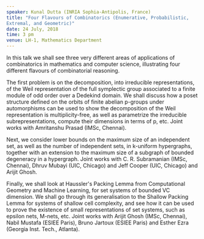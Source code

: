 ```yaml
---
speaker: Kunal Dutta (INRIA Sophia-Antipolis, France)
title: "Four Flavours of Combinatorics (Enumerative, Probabilistic,
Extremal, and Geometric)"
date: 24 July, 2018
time: 3 pm
venue: LH-1, Mathematics Department
---
```


In this talk we shall see three very different areas of
applications of combinatorics in mathematics and computer science,
illustrating four different flavours of combinatorial reasoning.

The first problem is on the decomposition, into irreducible
representations, of the Weil representation of the full symplectic group
associated to a finite module of odd order over a Dedekind domain. We
shall discuss how a poset structure defined on the orbits of finite
abelian p-groups under automorphisms can be used to show the
decomposition of the Weil representation is multiplicity-free, as well
as parametrize the irreducible subrepresentations, compute their
dimensions in terms of p, etc. Joint works with Amritanshu Prasad (IMSc,
Chennai).

Next, we consider lower bounds on the maximum size of an independent
set, as well as the number of independent sets, in k-uniform
hypergraphs, together with an extension to the maximum size of a
subgraph of bounded degeneracy in a hypergraph. Joint works with C. R.
Subramanian (IMSc, Chennai), Dhruv Mubayi (UIC, Chicago) and Jeff Cooper
(UIC, Chicago) and Arijit Ghosh.

Finally, we shall look at Haussler's Packing Lemma from Computational
Geometry and Machine Learning, for set systems of bounded VC dimension.
We shall go through its generalisation to the Shallow Packing Lemma for
systems of shallow cell complexity, and see how it can be used to prove
the existence of small representations of set systems, such as epsilon
nets, M-nets,  etc. Joint works with Arijit Ghosh (IMSc, Chennai), Nabil
Mustafa (ESIEE Paris), Bruno Jartoux (ESIEE Paris) and Esther Ezra
(Georgia Inst. Tech., Atlanta).
